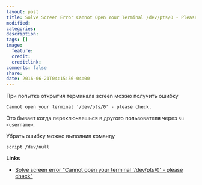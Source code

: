 ```yaml
---
layout: post
title: Solve Screen Error Cannot Open Your Terminal /dev/pts/0 - Please Check
modified:
categories:
description:
tags: []
image:
  feature:
  credit:
  creditlink:
comments: false
share:
date: 2016-06-21T04:15:56-04:00
---
```


При попытке открытия терминала screen можно получить ошибку

```
Cannot open your terminal '/dev/pts/0' - please check.
```

Это бывает когда переключаешься в другого пользователя через `su <username>`.

Убрать ошибку можно выполнив команду


```
script /dev/null
```

**Links**

* [Solve screen error "Cannot open your terminal '/dev/pts/0' - please check"](http://makandracards.com/makandra/2533-solve-screen-error-cannot-open-your-terminal-dev-pts-0-please-check)


